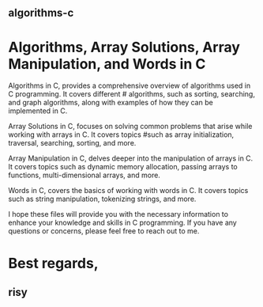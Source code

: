 ## algorithms-c
# Algorithms, Array Solutions, Array Manipulation, and Words in C

Algorithms in C, provides a comprehensive overview of algorithms used in C programming. It covers different # algorithms, such as sorting, searching, and graph algorithms, along with examples of how they can be implemented in C.

Array Solutions in C, focuses on solving common problems that arise while working with arrays in C. It covers topics #such as array initialization, traversal, searching, sorting, and more.

Array Manipulation in C, delves deeper into the manipulation of arrays in C. It covers topics such as dynamic memory allocation, passing arrays to functions, multi-dimensional arrays, and more.

Words in C, covers the basics of working with words in C. It covers topics such as string manipulation, tokenizing strings, and more.

I hope these files will provide you with the necessary information to enhance your knowledge and skills in C programming. If you have any questions or concerns, please feel free to reach out to me.

# Best regards,
## risy
